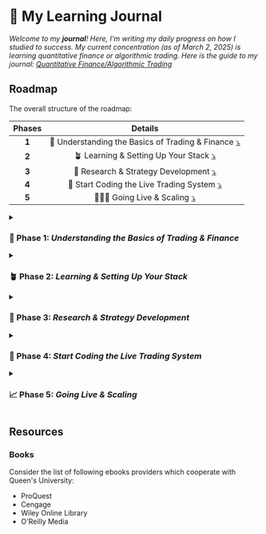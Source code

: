 <a name="top"></a>

# 🧸 My Learning Journal

_Welcome to my __journal__! Here, I'm writing my daily progress on how I studied to success._
_My current concentration (as of March 2, 2025) is learning quantitative finance or algorithmic trading._
_Here is the guide to my journal: [Quantitative Finance/Algorithmic Trading](./algo-trading/algo-trading.md)_

## Roadmap

The overall structure of the roadmap:

| Phases |                                      Details                                      |
| :----: | :-------------------------------------------------------------------------------: |
| __1__  | 📌 Understanding the Basics of Trading & Finance [⤵](#Phase-1-Trading-and-Finance) |
| __2__  |          🪴 Learning & Setting Up Your Stack [⤵](#Phase-2-Learning-Code)           |
| __3__  |     🧪 Research & Strategy Development [⤵](#Phase-3-Research-and-Development)      |
| __4__  |         🚀 Start Coding the Live Trading System [⤵](#Phase-4-Live-Trading)         |
| __5__  |            🧑🏻‍🚀 Going Live & Scaling [⤵](#Phase-5-Going-Live-and-Scaling)            |

<details>

<summary><h3 id="Phase-1-Trading-and-Finance">📌 Phase 1: <i>Understanding the Basics of Trading & Finance</i></h3></summary>

__🎯 Goal:__ Learn the fundamentals of financial markets, trading strategies, and risk management before writing code.  

#### __🔍 What to Learn__

- __Market Structure & Participants__  
  - How exchanges, brokers, and market makers work.  
  - Order types: market orders, limit orders, stop-loss, etc.  
  - Liquidity, bid-ask spread, and slippage.  

- __Trading Strategies & Concepts__  
  - Mean reversion vs. momentum strategies.  
  - Arbitrage (statistical arbitrage, triangular arbitrage).  
  - Market microstructure & HFT strategies.  

- __Risk Management & Portfolio Construction__  
  - Position sizing, stop-loss, and hedging.  
  - Risk-adjusted return metrics (Sharpe, Sortino ratios).  
  - Modern Portfolio Theory (MPT), Kelly Criterion.  

#### __📚 Recommended Resources__

- 📖 _"Quantitative Trading"_ – Ernest Chan  
- 📖 _"Algorithmic Trading"_ – Ernest Chan  
- 📖 _"Market Microstructure Theory"_ – Maureen O’Hara  
- 🖥️ _YouTube: QuantInsti, AlgoTrading101_  

#### __🏆 Milestones__

✅ Understand different market participants and trading mechanics.  
✅ Be able to explain at least __two__ trading strategies in detail.  
✅ Know how to evaluate risk vs. reward in a strategy.  

</details>

<details>

<summary><h3 id="Phase-2-Learning-Code">🪴 Phase 2: <i>Learning & Setting Up Your Stack</i></h3></summary>

__🎯 Goal:__ Learn __Clojure + Python__, set up market data storage, connect to trading APIs, and structure your system.  

#### __🔍 What to Learn__

- __Programming Languages__  
  - __Clojure__: Functional programming, concurrency, data structures.  
  - __Python__: Data science, ML libraries, visualization.  

- __Market Data Handling__  
  - Data ingestion (from APIs, databases).  
  - Storing historical data in __PostgreSQL__ or __Redis__.  

- __Brokerage API Integration__  
  - __Interactive Brokers (IBKR)__: REST API vs. TWS API.  
  - Setting up __real-time data feeds__ & executing orders.  

- __Technology Stack__  
  - __Kafka__ (event streaming).  
  - __Flare__ or __Onyx__ (Clojure-based data processing).  

#### __📚 Recommended Resources__

- 📖 _"Clojure for the Brave and True"_ – Daniel Higginbotham  
- 📖 _"Living Clojure"_ – Carin Meier  
- 🖥️ _IBKR API Documentation_  
- 🖥️ _PostgreSQL, Redis, Kafka Tutorials_  

#### __🏆 Milestones__

✅ Be comfortable with basic Clojure syntax & functional programming.  
✅ Store __market data__ in a database for later use.  
✅ Connect to __IBKR API__ and fetch real-time data.  

</details>

<details>

<summary><h3 id="Phase-3-Research-and-Development">🧪 Phase 3: <i>Research & Strategy Development</i></h3></summary>

__🎯 Goal:__ Develop, test, and validate __trading strategies__ using historical data.  

#### __🔍 What to Learn__

- __Backtesting & Simulation__  
  - Use __backtest.clj__ (Clojure) or __backtrader__ (Python).  
  - Ensure __slippage, transaction costs, and latency__ are simulated.  

- __Risk Management & Portfolio Optimization__  
  - Implement __stop-loss, max drawdown, volatility targeting__.  
  - Optimize strategy parameters using __Bayesian Optimization__.  

- __Machine Learning in Trading__  
  - Feature engineering from financial data.  
  - Use __Scikit-Learn (Python)__ for regression/classification models.  
  - Explore deep learning models for predictive trading.  

#### __📚 Recommended Resources__

- 📖 _"Advances in Financial Machine Learning"_ – Marcos López de Prado  
- 🖥️ _QuantConnect & Backtrader Tutorials_  
- 🖥️ _Machine Learning for Trading (Google Cloud, FastAI)_  

#### __🏆 Milestones__

✅ Run a __backtest__ of at least one trading strategy.  
✅ Implement risk management measures (stop-loss, drawdown control).  
✅ Train a basic __ML model__ for predictive analytics.  

</details>

<details>

<summary><h3 id="Phase-4-Live-Trading">🚀 Phase 4: <i>Start Coding the Live Trading System</i></h3></summary>

__🎯 Goal:__ Implement a __real-time trading system__, optimize latency, and automate order execution.  

#### __🔍 What to Learn__

- __Live Execution Architecture__  
  - Build a __real-time event-driven trading system__.  
  - Implement __order books, real-time price monitoring__.  

- __Latency Optimization__  
  - Use __async & multithreading__ (core.async in Clojure).  
  - Kernel tuning (Linux networking stack optimization).  

- __Production Deployment__  
  - Deploy on a __low-latency cloud provider__ (AWS, DigitalOcean).  
  - Monitor __execution slippage and transaction costs__.  

#### __📚 Recommended Resources__

- 📖 _"Designing Data-Intensive Applications"_ – Martin Kleppmann  
- 🖥️ _Low-Latency Systems (Clojure & JVM tuning guides)_  
- 🖥️ _IBKR Paper Trading API for testing_  

#### __🏆 Milestones__

✅ Deploy a __real-time execution system__ that can place orders.  
✅ Optimize order execution for __low latency & minimal slippage__.  
✅ Automate __risk checks & monitoring__.  

</details>

<details>

<summary><h3 id="Phase-5-Going-Live-and-Scaling">📈 Phase 5: <i>Going Live & Scaling</i></h3></summary>

__🎯 Goal:__ Deploy a __fully operational system__, optimize performance, and scale up trading capital.  

#### __🔍 What to Learn__

- __Performance Monitoring & Logging__  
  - Track PnL, slippage, risk exposure.  
  - Use __Grafana__ for real-time dashboards.  

- __Scaling Strategies__  
  - __Cloud Scaling__ – AWS, DigitalOcean, Kubernetes.  
  - Deploy __multiple strategies across asset classes__.  

- __HFT Optimizations (if applicable)__  
  - FPGA-based order execution (if latency-critical).  
  - Co-located servers near __exchange data centers__.  

#### __📚 Recommended Resources__

- 📖 _"Inside the Black Box"_ – Rishi Narang  
- 🖥️ _Monitoring & Logging (Prometheus, Grafana)_  
- 🖥️ _AWS High-Performance Computing for Finance_  

#### __🏆 Milestones__

✅ Your system __runs live & executes trades__ automatically.  
✅ Performance monitoring detects anomalies & logs all transactions.  
✅ Strategies scale to __higher capital amounts with risk control__.  

</details>

## Resources

### Books

Consider the list of following ebooks providers which cooperate with Queen's
University:

- ProQuest
- Cengage
- Wiley Online Library
- O'Reilly Media

<!--Variables-->

<!--How the Stock Market Works : A Beginner's Guide to Investment-->

<!--"Clojure for the Brave and True" – Daniel Higginbotham-->
